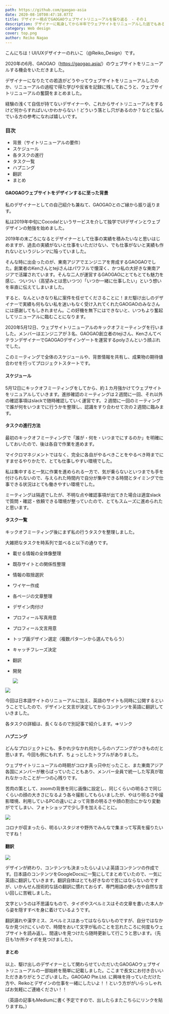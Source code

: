 ```yaml
---
path: https://github.com/gaogao-asia
date: 2020-08-10T08:47:18.077Z
title: デザイナー視点でGAOGAOウェブサイトリニューアルを振り返る　- その１
description: デザイナーに転身してから半年でウェブサイトをリニューアルした話でもある
category: Web design
cover: top.png
author: Reiko Nagao
---
```

<!--StartFragment-->

こんにちは！UI/UXデザイナーのれいこ（@Reiko_Design）です。

2020年の6月、GAOGAO（<https://gaogao.asia/>）のウェブサイトをリニューアルする機会をいただきました。

デザイナーになりたての若造がどうやってウェブサイトをリニューアルしたのか、リニューアルの過程で得た学びや反省を記録に残しておこうと、ウェブサイトリニューアルの奮闘をまとめました。

経験の浅くて自信が持てないデザイナーや、これからサイトリニューアルをするけど何からすればいいかわからない！どういう落とし穴があるのか？などと悩んでいる方の参考になれば嬉しいです。

### 目次

* 背景（サイトリニューアルの要件）
* スケジュール
* 各タスクの進行
* タスク一覧
* ハプニング
* 翻訳
* まとめ

#### GAOGAOウェブサイトをデザインするに至った背景

私のデザイナーとしての自己紹介も兼ねて、GAOGAOとのご縁から振り返ります。

私は2019年中旬にCocoda!というサービスを介して独学でUIデザインとウェブデザインの勉強を始めました。

2019年の末ごろになるとデザイナーとして仕事の実績を積みたいなと思いはじめますが、過去の実績がないと仕事をいただけない、でも仕事がないと実績も作れないというジレンマに陥っていました。

そんな時に出会ったのが、東南アジアでエンジニアを育成するGAOGAOでした。創業者のKenさんとtejiさんはパワフルで懐深く、かつ私の大好きな東南アジアで活躍されています。そんな二人が運営するGAOGAOにとてもとても魅力を感じ、ついつい（高望みとは思いつつ）「いつか一緒に仕事したい」という想いを率直に伝えてしまいました。

すると、なんといきなり私に案件を任せてくださることに！まだ駆け出しのデザイナーで実績も何もない私を迷いもなく受け入れてくれたGAOGAOのみなさんには感謝してもしきれません。この好機を無下にはできないと、いつもより奮起してリニューアルに臨むことになります。

2020年5月12日、ウェブサイトリニューアルのキックオフミーティングを行いました。メンバーはエンジニアが３名、GAOGAO創立者のtejiさん、KenさんてベテランデザイナーでGAOGAOデザインゲートを運営するpolyさんという顔ぶれでした。

このミーティングで全体のスケジュールや、背景情報を共有し、成果物の期待値合わせを行ってプロジェクトスタートです。

#### スケジュール

5月12日にキックオフミーティングをしてから、約１カ月強かけてウェブサイトをリニュアルしていきます。進捗確認のミーティングは２週間に一回、それ以外の確認事項はslackで随時確認していく運営です。２週間に一回のミーティングで誰が何をいつまでに行うかを整理し、認識をすり合わせて次の２週間に臨みます。

#### タスクの進行方法

最初のキックオフミーティングで「誰が・何を・いつまでにするのか」を明確にしておいたので、後は各自で作業を進めます。

マイクロマネジメントではなく、完全に各自がやるべきことをやるべき時までにすませるやりかたで、とても仕事しやすい環境でした。

私は集中すると一気に作業を進められる一方で、気が乗らないといつまでも手を付けられないので、与えられた時間内で自分が集中できる時間とタイミングで仕事できる状況はとても働きやすい環境でした。

ミーティングは隔週でしたが、不明な点や確認事項が出てきた場合は適宜slackで質問・確認・依頼できる環境が整っていたので、とてもスムーズに進められたと思います。

#### タスク一覧

キックオフミーティング後にまず私の行うタスクを整理しました。

大雑把なタスクを時系列で並べると以下の通りです。

* 載せる情報の全体像整理
* 既存サイトとの関係性整理
* 情報の取捨選択
* ワイヤー作成
* 各ページの文章整理
* デザイン肉付け
* プロフィール写真用意
* プロフィール文言用意
* トップ画デザイン選定（複数パターンから選んでもらう）
* キャッチフレーズ決定
* 翻訳
* 開発

  ![](design-variation.png)

![](情報整理.png)

今回は日本語サイトのリニューアルに加え、英語のサイトも同時に公開するということでしたので、デザインと文言が決定してからコンテンツを英語に翻訳していきました。

各タスクの詳細は、長くなるので別記事で紹介します。⇒リンク

#### ハプニング

どんなプロジェクトにも、多かれ少なかれ何かしらのハプニングがつきものだと思います。今回も例にもれず、ちょっとしたトラブルがありました。

ウェブサイトリニューアルの時期がコロナ真っ只中だったこと、また東南アジア各国にメンバーが散らばっていたこともあり、メンバー全員で統一した写真が取れなかったことが一つの心残りです。

苦肉の策として、zoomの背景を同じ画像に設定し、同じくらいの明るさで同じくらいの顔の大きさになるよう各々撮影してもらいましたが、やはり明るさや撮影環境、利用しているPCの違いによって背景の明るさや顔の割合にかなり変動がでてしまい、フォトショップで少し手を加えることに。

![](face.png)

コロナが収まったら、明るいスタジオや野外でみんなで集まって写真を撮りたいですね！

#### 翻訳

![](translation.png)

デザインが終わり、コンテンツも決まったらいよいよ英語コンテンツの作成です。日本語のコンテンツをGoogleDocsに一覧にしてまとめていたので、一気に英語に翻訳していきます。翻訳自体はとても好きなので苦にはならないのですが、いかんせん技術的な話の翻訳に慣れておらず、専門用語の使い方や自然な言い回しに苦戦しました。

文字というのは不思議なもので、タイポやスペルミスはその文章を書いた本人から姿を隠すすべを身に着けているようです。

翻訳漏れや漢字ミス、スペルミスはあってはならないものですが、自分ではなかなか見つけにくいので、時間をおいて文字が私のことを忘れたころに何度もウェブサイトを読み返し、間違いを見つけたら随時更新して行こうと思います。（先日も1か所タイポを見つけました）。

#### まとめ

以上、駆け出しのデザイナーとして関わらせていただいたGAOGAOウェブサイトリニューアルの一部始終を簡単に記載しました。ここまで長文にお付き合いいただきありがとうございました。GAOGAO Pte.Ltd. に興味を持っていただけた方や、Reikoとデザインの仕事を一緒にしたいよ！！という方ががいらっしゃればお気軽にご連絡ください！！

（英語の記事もMediumに書く予定ですので、出したらまたこちらにリンクを貼りますね。）

<!--EndFragment-->